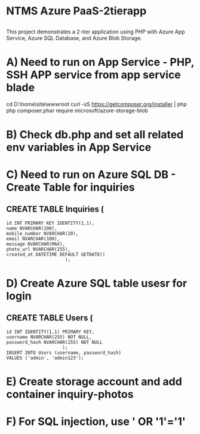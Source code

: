 # NTMS Azure PaaS-2tierapp 
## 
This project demonstrates a 2-tier application using PHP with Azure App Service, Azure SQL Database, and Azure Blob Storage.
# A) Need to run on App Service - PHP, SSH APP service from app service blade
cd D:\home\site\wwwroot
curl -sS https://getcomposer.org/installer | php
php composer.phar require microsoft/azure-storage-blob

# B) Check db.php and set all related env variables in App Service


# C) Need to run on Azure SQL DB - Create Table for inquiries
## CREATE TABLE Inquiries (
    id INT PRIMARY KEY IDENTITY(1,1),
    name NVARCHAR(100),
    mobile_number NVARCHAR(20),
    email NVARCHAR(100),
    message NVARCHAR(MAX),
    photo_url NVARCHAR(255),
    created_at DATETIME DEFAULT GETDATE()
                          );

# D) Create Azure SQL table usesr for login
   ## CREATE TABLE Users (
    id INT IDENTITY(1,1) PRIMARY KEY,
    username NVARCHAR(255) NOT NULL,
    password_hash NVARCHAR(255) NOT NULL
                         );
    INSERT INTO Users (username, password_hash) 
    VALUES ('admin', 'admin123');

# E) Create storage account and add container inquiry-photos
# F) For SQL injection, use ' OR '1'='1'
